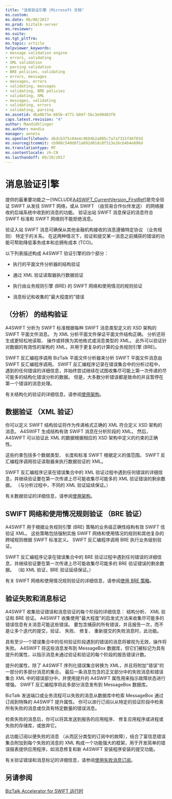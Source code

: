 ```yaml
---
title: "消息验证引擎 |Microsoft 文档"
ms.custom: 
ms.date: 06/08/2017
ms.prod: biztalk-server
ms.reviewer: 
ms.suite: 
ms.tgt_pltfrm: 
ms.topic: article
helpviewer_keywords:
- message validation engine
- errors, validating
- XML validation
- parsing validation
- BRE policies, validating
- errors, messages
- messages, errors
- validating, messages
- validating, BRE policies
- validating, XML
- messages, validating
- validating, errors
- validating, parsing
ms.assetid: 4ba0b75e-665b-4771-b04f-5bc3e90d83f0
caps.latest.revision: "4"
author: MandiOhlinger
ms.author: mandia
manager: anneta
ms.openlocfilehash: dbdcb375c04e4c9684b2a805c7a7a7315f46f83d
ms.sourcegitcommit: cb908c540d8f1a692d01dc8f313e16cb4b4e696d
ms.translationtype: MT
ms.contentlocale: zh-CN
ms.lasthandoff: 09/20/2017
---
```

# <a name="message-validation-engine"></a>消息验证引擎
提供的最重要功能之一[!INCLUDE[A4SWIFT_CurrentVersion_FirstRef](../../includes/a4swift-currentversion-firstref-md.md)]是完全验证 SWIFT 从发往 SWIFT 网络，或从 SWIFT （由贸易合作伙伴发送） 的网络接收的后端系统中收到的消息的功能。 验证出站 SWIFT 消息保证的消息符合 SWIFT 标准和 SWIFT 网络则不能拒绝消息。  
  
 验证入站 SWIFT 消息可确保从其他金融机构接收的消息遵循特定协议 （业务规则） 特定于的关系。 在这两种情况下，验证和提交某一消息之前捕获的错误的功能可帮助降低事务成本和总拥有成本 (TCO)。  
  
 以下列表描述构成 A4SWIFT 验证引擎的四个部分：  
  
-   执行的平面文件分析器的结构验证  
  
-   通过 XML 验证读取器执行数据验证  
  
-   执行由业务规则引擎 (BRE) 的 SWIFT 网络和使用情况的规则验证  
  
-   消息标记和收集的"最大程度的"错误  
  
## <a name="structural-validation-parsing"></a>（分析） 的结构验证  
 A4SWIFT 分析为 SWIFT 标准根据每种 SWIFT 消息类型定义的 XSD 架构的 SWIFT 平面文件消息。 为 XML 分析平面文件保证平面文件结构正确。 分析还将生成更轻松地读取、 操作或转换为其他格式或消息类型的 XML。 此外可以验证针对数据的有效性的架构的 XML，并用于更复杂的计算的业务规则引擎 (BRE)。  
  
 SWIFT 反汇编程序调用 BizTalk 平面文件分析器来分析 SWIFT 平面文件消息由 SWIFT 反汇编程序调用。 SWIFT 反汇编程序记录在错误集合中的分析过程中，遇到的任何错误的详细信息，并始终尝试继续在试图收集尽可能上第一次传递的尽可能多的结构化错误分析的数据。 但是，大多数分析错误都是致命的并且暂停在第一个错误的消息处理。  
  
 有关结构化的验证的详细信息，请参阅[使用架构](../../adapters-and-accelerators/accelerator-swift/working-with-schemas.md)。  
  
## <a name="data-validation-xml-validation"></a>数据验证 （XML 验证）  
 你可以定义 SWIFT 结构验证将作为传递格式正确的 XML 符合定义 XSD 架构的消息。 A4SWIFT 生成结构有效 SWIFT 消息在分析阶段的 XML。 然后，A4SWIFT 可以验证此 XML 的数据根据相应的 XSD 架构中定义的约束的正确性。  
  
 这些约束包括多个数据类型、 长度和标准 SWIFT 根据定义的值范围。 SWIFT 反汇编程序调用验证读取器来执行数据验证的 XML。  
  
 SWIFT 反汇编程序记录在错误集合中的 XML 验证过程中遇到任何错误的详细信息，并继续验证要在第一次传递上尽可能收集尽可能多的 XML 验证错误的剩余数据。 （与分析过程中，不同的 XML 验证延续保证。）  
  
 有关数据验证的详细信息，请参阅[使用架构](../../adapters-and-accelerators/accelerator-swift/working-with-schemas.md)。  
  
## <a name="swift-network-and-usage-rule-validation-bre-validation"></a>SWIFT 网络和使用情况规则验证 （BRE 验证）  
 A4SWIFT 用于根据业务规则引擎 (BRE) 策略的业务级正确性结构有效 SWIFT 信验证 XML。 这些策略包括强制实施 SWIFT 网络和使用情况的规则和其他复杂的跨域规则根据 SWIFT 标准定义。 SWIFT 反汇编程序调用 BRE 执行业务级别验证。  
  
 SWIFT 反汇编程序记录在错误集合中的 BRE 验证过程中遇到任何错误的详细信息，并继续验证要在第一次传递上尽可能收集尽可能多的 BRE 验证错误的剩余数据。 （如 XML 验证，BRE 验证延续保证。）  
  
 有关 SWIFT 网络和使用情况规则验证的详细信息，请参阅[使用 BRE 策略](../../adapters-and-accelerators/accelerator-swift/working-with-bre-policies.md)。  
  
## <a name="validation-failures-and-message-marking"></a>验证失败和消息标记  
 A4SWIFT 收集验证错误和消息验证的每个阶段的详细信息： 结构分析、 XML 验证和 BRE 验证。 A4SWIFT 收集使用"最大程度"的启发式方法来收集尽可能多的错误信息有关消息可能这些错误。 要包含捕获的所有错误，并且报告一次，而不是让多个迭代的提交，验证、 失败、 修复、 重新提交的失败消息时，此功能。  
  
 具有至少一个错误集合中的任何验证阶段遇到的错误的消息将被视为无效，操作将失败。 A4SWIFT 将这些消息发布到 MessageBox 数据库，但它们被标记为具有提升的属性，以指示消息未通过验证和验证的每个阶段的报告错误计数。  
  
 提升的属性，除了 A4SWIFT 序列化错误集合转换为 XML，并且将附加"错误"的一部分的多部分消息的集合。 最后一条消息包含的正文部分中的失败消息和错误集合 XML 中的错误部分中，并使用提升的 A4SWIFT 属性用来指示故障状态进行增强。 SWIFT 反汇编程序将此多部分消息发布到 MessageBox 数据库。  
  
 BizTalk 发送端口或业务流程可以失败的消息从数据库中检索 MessageBox 通过订阅到特殊的 A4SWIFT 提升属性。 你可以进行订阅以从特定的验证阶段中检索所有失败的消息或仅具有特定数量的错误消息。  
  
 检索失败的消息后，你可以将其发送到报告的应用程序、 修复应用程序或进程或失败的存储库，或放弃它。  
  
 此功能订阅以便失败的消息 （从而区分类型的订阅中的故障），结合了富信息错误集合附加到每个失败的消息的 XML 构成一个功能强大的框架，用于开发简单的错误报表提供应用程序，如消息修复和新 A4SWIFT 安装程序安装的提交功能。  
  
 有关验证错误和消息标记的详细信息，请参阅[使用失败消息订阅](../../adapters-and-accelerators/accelerator-swift/working-with-failed-message-subscriptions.md)。  
  
## <a name="see-also"></a>另请参阅  
 [BizTalk Accelerator for SWIFT 运行时](../../adapters-and-accelerators/accelerator-swift/biztalk-accelerator-for-swift-runtime.md)